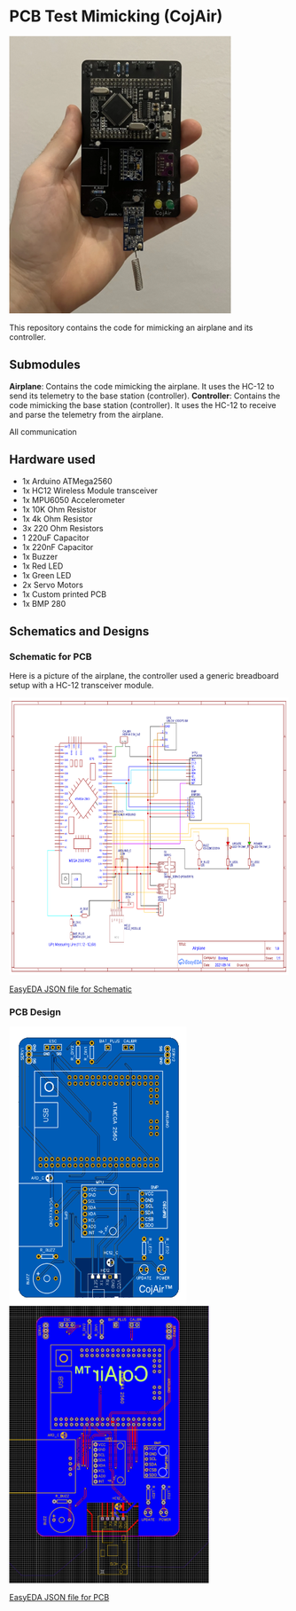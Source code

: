 # PCB Test Mimicking (CojAir)
<img src="assets/images/realboard.webp" alt="Printed PCB" width="400" height="500">

This repository contains the code for mimicking an airplane and its controller.

## Submodules
**Airplane**: Contains the code mimicking the airplane. It uses the HC-12 to send its telemetry to the base station (controller).
**Controller**: Contains the code mimicking the base station (controller). It uses the HC-12 to receive and parse the telemetry from the airplane.

All communication

## Hardware used

- 1x Arduino ATMega2560
- 1x HC12 Wireless Module transceiver
- 1x MPU6050 Accelerometer
- 1x 10K Ohm Resistor
- 1x 4k Ohm Resistor
- 3x 220 Ohm Resistors
- 1 220uF Capacitor
- 1x 220nF Capacitor
- 1x Buzzer
- 1x Red LED
- 1x Green LED
- 2x Servo Motors
- 1x Custom printed PCB
- 1x BMP 280


## Schematics and Designs

### Schematic for PCB
Here is a picture of the airplane, the controller used a generic breadboard setup with a HC-12 transceiver module.

<img src="assets/images/schematic.svg" alt="Airplane Schematic as SVG" width="700" height="500">

[EasyEDA JSON file for Schematic](assets/schematic.json)

### PCB Design
<img src="assets/images/board2d.png" alt="Airplane Schematic as SVG" width="320" height="500">
<img src="assets/images/boardeda.png" alt="Airplane Schematic as SVG" width="360" height="500">

[EasyEDA JSON file for PCB](assets/pcb.json)
